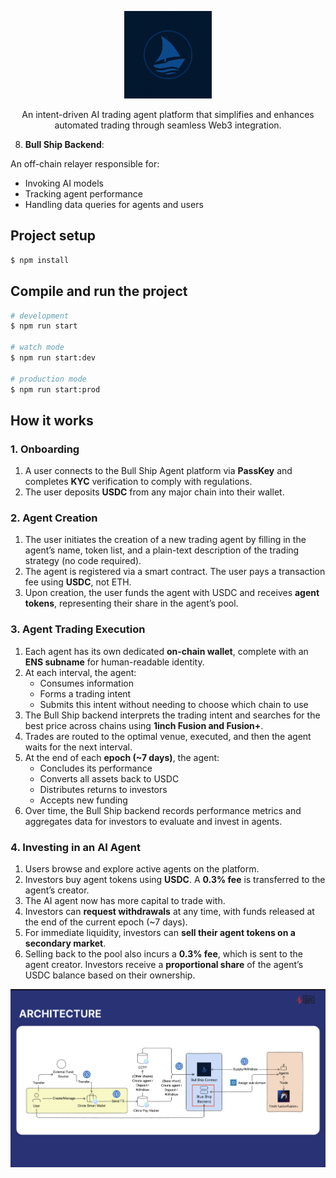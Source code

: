 <p align="center">
  <img src="./public/bullship-logo.png" width="140" alt="Nest Logo" />
</p>

<p align="center">An intent-driven AI trading agent platform that simplifies and enhances automated trading through seamless Web3 integration.</p>

8. **Bull Ship Backend**:
    
An off-chain relayer responsible for:

- Invoking AI models
- Tracking agent performance
- Handling data queries for agents and users

## Project setup

```bash
$ npm install
```

## Compile and run the project

```bash
# development
$ npm run start

# watch mode
$ npm run start:dev

# production mode
$ npm run start:prod
```

## How it works
### 1. Onboarding
1. A user connects to the Bull Ship Agent platform via **PassKey** and completes **KYC** verification to comply with regulations.
2. The user deposits **USDC** from any major chain into their wallet.

### 2. Agent Creation
1. The user initiates the creation of a new trading agent by filling in the agent’s name, token list, and a plain-text description of the trading strategy (no code required).
2. The agent is registered via a smart contract. The user pays a transaction fee using **USDC**, not ETH.
3. Upon creation, the user funds the agent with USDC and receives **agent tokens**, representing their share in the agent’s pool.

### 3. Agent Trading Execution
1. Each agent has its own dedicated **on-chain wallet**, complete with an **ENS subname** for human-readable identity.
2. At each interval, the agent:
    - Consumes information
    - Forms a trading intent
    - Submits this intent without needing to choose which chain to use
3. The Bull Ship backend interprets the trading intent and searches for the best price across chains using **1inch Fusion and Fusion+**.
4. Trades are routed to the optimal venue, executed, and then the agent waits for the next interval.
5. At the end of each **epoch (~7 days)**, the agent:
    - Concludes its performance
    - Converts all assets back to USDC
    - Distributes returns to investors
    - Accepts new funding
6. Over time, the Bull Ship backend records performance metrics and aggregates data for investors to evaluate and invest in agents.

### 4. Investing in an AI Agent
1. Users browse and explore active agents on the platform.
2. Investors buy agent tokens using **USDC**. A **0.3% fee** is transferred to the agent’s creator.
3. The AI agent now has more capital to trade with.
4. Investors can **request withdrawals** at any time, with funds released at the end of the current epoch (~7 days).
5. For immediate liquidity, investors can **sell their agent tokens on a secondary market**.
6. Selling back to the pool also incurs a **0.3% fee**, which is sent to the agent creator. Investors receive a **proportional share** of the agent’s USDC balance based on their ownership.

<img src="./public/architecture.png" width="520" alt="Nest Logo" />

